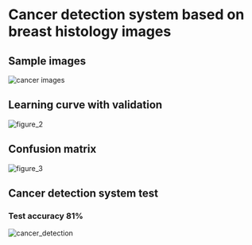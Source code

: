 # Cancer detection system based on breast histology images
 
## Sample images
![cancer images](https://user-images.githubusercontent.com/21131348/45601007-f7374f00-ba05-11e8-8486-ba1859589f64.png)

## Learning curve with validation 
![figure_2](https://user-images.githubusercontent.com/21131348/45601072-036fdc00-ba07-11e8-8b5b-ed84079effe5.png)

## Confusion matrix 

![figure_3](https://user-images.githubusercontent.com/21131348/45601082-3914c500-ba07-11e8-9219-b035f9e6adc5.png)


## Cancer detection system test
### Test accuracy 81%
![cancer_detection](https://user-images.githubusercontent.com/21131348/45002486-572a0080-afd7-11e8-8776-c669caf40a14.png)

